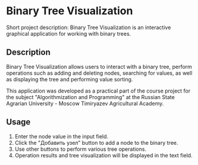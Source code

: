 # Binary Tree Visualization
Short project description: Binary Tree Visualization is an interactive graphical application for working with binary trees.

## Description
Binary Tree Visualization allows users to interact with a binary tree, perform operations such as adding and deleting nodes, searching for values, as well as displaying the tree and performing value sorting.

This application was developed as a practical part of the course project for the subject "Algorithmization and Programming" at the Russian State Agrarian University - Moscow Timiryazev Agricultural Academy.

## Usage
1. Enter the node value in the input field.
2. Click the "Добавить узел" button to add a node to the binary tree.
3. Use other buttons to perform various tree operations.
4. Operation results and tree visualization will be displayed in the text field.


